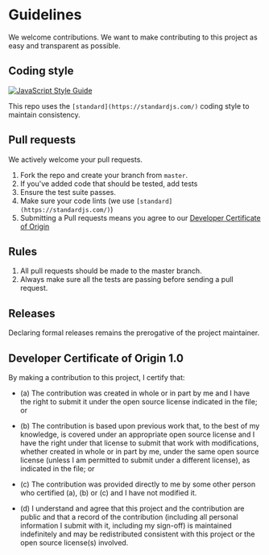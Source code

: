 # Guidelines

We welcome contributions. We want to make contributing to this project as easy and transparent as possible.

## Coding style

[![JavaScript Style Guide](https://cdn.rawgit.com/feross/standard/master/badge.svg)](https://github.com/feross/standard)

This repo uses the `[standard](https://standardjs.com/)` coding style to maintain consistency.

## Pull requests

We actively welcome your pull requests.

1. Fork the repo and create your branch from `master`.
2. If you've added code that should be tested, add tests
3. Ensure the test suite passes.
4. Make sure your code lints (we use `[standard](https://standardjs.com/)`)
5. Submitting a Pull requests means you agree to our [Developer Certificate of Origin](#developer-certificate-of-origin-10)

## Rules

1. All pull requests should be made to the master branch.
2. Always make sure all the tests are passing before sending a pull request.

## Releases

Declaring formal releases remains the prerogative of the project maintainer.

## Developer Certificate of Origin 1.0

By making a contribution to this project, I certify that:

- (a) The contribution was created in whole or in part by me and I have the right to
  submit it under the open source license indicated in the file; or

- (b) The contribution is based upon previous work that, to the best of my knowledge, is
  covered under an appropriate open source license and I have the right under that license
  to submit that work with modifications, whether created in whole or in part by me, under
  the same open source license (unless I am permitted to submit under a different
  license), as indicated in the file; or

- (c) The contribution was provided directly to me by some other person who certified
  (a), (b) or (c) and I have not modified it.

- (d) I understand and agree that this project and the contribution are public and that a
  record of the contribution (including all personal information I submit with it,
  including my sign-off) is maintained indefinitely and may be redistributed consistent
  with this project or the open source license(s) involved.
